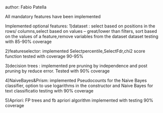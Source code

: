author: Fabio Patella


All mandatory features have been implemented


Implemented optional features: 
1)dataset : select based on positions in the rows/ columns,select based on values – great/lower than filters, sort based on the values of a feature,remove 
 variables from the dataset dataset
 testing with 85-90% coverage
 
 
2)featureselector: implemented Selectpercentile,SelectFdr,chi2 score function
   tested  with coverage 90-95%
   
   
3)decision trees : implemented pre pruning by independence and post pruning by reduce error. Tested with 90% coverage


4)NaiveBayes&Prism: implemented Pseudocounts for the Naive Bayes classifier, option to use logarithms in the constructor and  Naive Bayes for text classificatio  testing with 90% coverage


5)Apriori: FP trees and fb apriori algorithm implemented with testing 90% coverage
